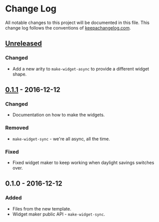 # Change Log
All notable changes to this project will be documented in this file. This change log follows the conventions of [keepachangelog.com](http://keepachangelog.com/).

## [Unreleased]
### Changed
- Add a new arity to `make-widget-async` to provide a different widget shape.

## [0.1.1] - 2016-12-12
### Changed
- Documentation on how to make the widgets.

### Removed
- `make-widget-sync` - we're all async, all the time.

### Fixed
- Fixed widget maker to keep working when daylight savings switches over.

## 0.1.0 - 2016-12-12
### Added
- Files from the new template.
- Widget maker public API - `make-widget-sync`.

[Unreleased]: https://github.com/your-name/clj_consumewaste/compare/0.1.1...HEAD
[0.1.1]: https://github.com/your-name/clj_consumewaste/compare/0.1.0...0.1.1
